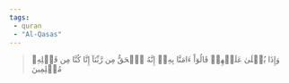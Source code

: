 ```yaml
---
tags: 
 - quran 
 - "Al-Qasas"
---
```


> وَإِذَا يُتۡلَىٰ عَلَيۡهِمۡ قَالُوٓاْ ءَامَنَّا بِهِۦٓ إِنَّهُ ٱلۡحَقُّ مِن رَّبِّنَآ إِنَّا كُنَّا مِن قَبۡلِهِۦ مُسۡلِمِينَ
